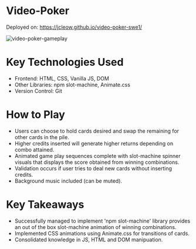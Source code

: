 # Video-Poker
Deployed on: https://jcleow.github.io/video-poker-swe1/

![video-poker-gameplay](https://jcleow.github.io/portfolio/img/projects/videoPoker/twoPairs.png "Video Poker Gameplay")

# Key Technologies Used
* Frontend: HTML, CSS, Vanilla JS, DOM
* Other Libraries: npm slot-machine, Animate.css
* Version Control: Git

# How to Play
* Users can choose to hold cards desired and swap the remaining for other cards in the pile.
* Higher credits inserted will generate higher returns depending on combo attained.
* Animated game play sequences complete with slot-machine spinner visuals that displays the score obtained from winning combinations.
* Validation occurs if user tries to deal new cards without inserting credits.
* Background music included (can be muted).

# Key Takeaways
* Successfully managed to implement 'npm slot-machine' library provides an out of the box slot-machine animation of winning combinations.
* Implemented CSS animations using Animate.css for transitions of cards.
* Consolidated knowledge in JS, HTML and DOM manipuation.


